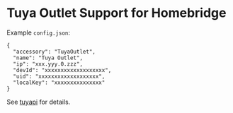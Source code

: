 Tuya Outlet Support for Homebridge
===================================

Example `config.json`:

    {
      "accessory": "TuyaOutlet",
      "name": "Tuya Outlet",
      "ip": "xxx.yyy.0.zzz",
      "devId": "xxxxxxxxxxxxxxxxxxx",
      "uid": "xxxxxxxxxxxxxxxxxxx",
      "localKey": "xxxxxxxxxxxxxxx"
    }

See [tuyapi](https://github.com/codetheweb/tuya-device) for details.
